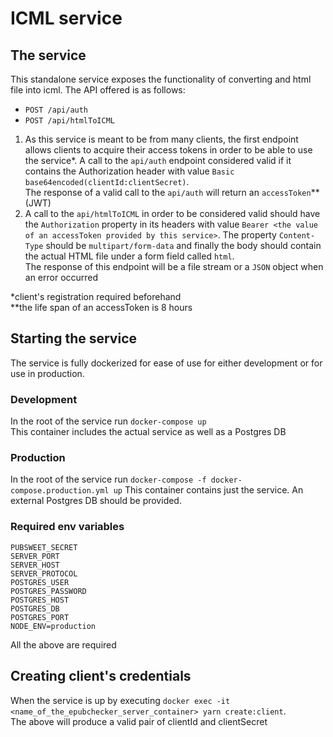 # ICML service

## The service

This standalone service exposes the functionality of converting and html file into icml. The API offered is as follows:

- `POST /api/auth`
- `POST /api/htmlToICML`

1. As this service is meant to be from many clients, the first endpoint allows clients to acquire their access tokens in order to be able to use the service\*. A call to the `api/auth` endpoint considered valid if it contains the Authorization header with value `Basic base64encoded(clientId:clientSecret)`.  
   The response of a valid call to the `api/auth` will return an `accessToken`\*\* (JWT)
2. A call to the `api/htmlToICML` in order to be considered valid should have the `Authorization` property in its headers with value `Bearer <the value of an accessToken provided by this service>`. The property `Content-Type` should be `multipart/form-data` and finally the body should contain the actual HTML file under a form field called `html`.  
   The response of this endpoint will be a file stream or a `JSON` object when an error occurred

\*client's registration required beforehand  
\*\*the life span of an accessToken is 8 hours

## Starting the service

The service is fully dockerized for ease of use for either development or for use in production.

### Development

In the root of the service run `docker-compose up`  
This container includes the actual service as well as a Postgres DB

### Production

In the root of the service run `docker-compose -f docker-compose.production.yml up`
This container contains just the service. An external Postgres DB should be provided.

### Required env variables

```
PUBSWEET_SECRET
SERVER_PORT
SERVER_HOST
SERVER_PROTOCOL
POSTGRES_USER
POSTGRES_PASSWORD
POSTGRES_HOST
POSTGRES_DB
POSTGRES_PORT
NODE_ENV=production
```

All the above are required

## Creating client's credentials

When the service is up by executing `docker exec -it <name_of_the_epubchecker_server_container> yarn create:client`.  
The above will produce a valid pair of clientId and clientSecret
